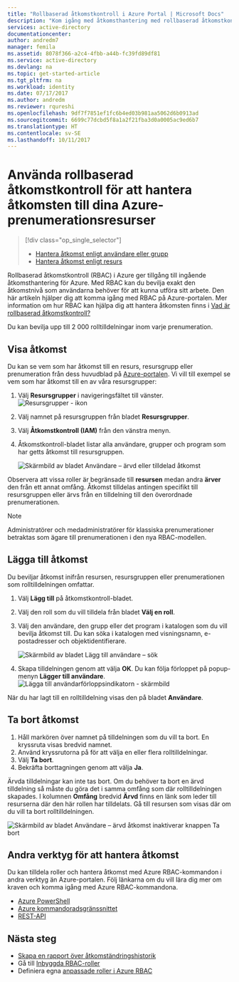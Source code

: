 ```yaml
---
title: "Rollbaserad åtkomstkontroll i Azure Portal | Microsoft Docs"
description: "Kom igång med åtkomsthantering med rollbaserad åtkomstkontroll på Azure Portal. Använd rolltilldelningar för att tilldela behörigheter i dina resurser."
services: active-directory
documentationcenter: 
author: andredm7
manager: femila
ms.assetid: 8078f366-a2c4-4fbb-a44b-fc39fd89df81
ms.service: active-directory
ms.devlang: na
ms.topic: get-started-article
ms.tgt_pltfrm: na
ms.workload: identity
ms.date: 07/17/2017
ms.author: andredm
ms.reviewer: rqureshi
ms.openlocfilehash: 9df7f7851ef1fc6b4ed03b981aa5062d6b0913ad
ms.sourcegitcommit: 6699c77dcbd5f8a1a2f21fba3d0a0005ac9ed6b7
ms.translationtype: HT
ms.contentlocale: sv-SE
ms.lasthandoff: 10/11/2017
---
```

# <a name="use-role-based-access-control-to-manage-access-to-your-azure-subscription-resources"></a>Använda rollbaserad åtkomstkontroll för att hantera åtkomsten till dina Azure-prenumerationsresurser
> [!div class="op_single_selector"]
> * [Hantera åtkomst enligt användare eller grupp](role-based-access-control-manage-assignments.md)
> * [Hantera åtkomst enligt resurs](role-based-access-control-configure.md)

Rollbaserad åtkomstkontroll (RBAC) i Azure ger tillgång till ingående åtkomsthantering för Azure. Med RBAC kan du bevilja exakt den åtkomstnivå som användarna behöver för att kunna utföra sitt arbete. Den här artikeln hjälper dig att komma igång med RBAC på Azure-portalen. Mer information om hur RBAC kan hjälpa dig att hantera åtkomsten finns i [Vad är rollbaserad åtkomstkontroll?](role-based-access-control-what-is.md)

Du kan bevilja upp till 2 000 rolltilldelningar inom varje prenumeration. 

## <a name="view-access"></a>Visa åtkomst
Du kan se vem som har åtkomst till en resurs, resursgrupp eller prenumeration från dess huvudblad på [Azure-portalen](https://portal.azure.com). Vi vill till exempel se vem som har åtkomst till en av våra resursgrupper:

1. Välj **Resursgrupper** i navigeringsfältet till vänster.  
    ![Resursgrupper - ikon](./media/role-based-access-control-configure/resourcegroups_icon.png)
2. Välj namnet på resursgruppen från bladet **Resursgrupper**.
3. Välj **Åtkomstkontroll (IAM)** från den vänstra menyn.  
4. Åtkomstkontroll-bladet listar alla användare, grupper och program som har getts åtkomst till resursgruppen.  
   
    ![Skärmbild av bladet Användare – ärvd eller tilldelad åtkomst](./media/role-based-access-control-configure/view-access.png)

Observera att vissa roller är begränsade till **resursen** medan andra **ärver** den från ett annat omfång. Åtkomst tilldelas antingen specifikt till resursgruppen eller ärvs från en tilldelning till den överordnade prenumerationen.

> [!NOTE]
> Administratörer och medadministratörer för klassiska prenumerationer betraktas som ägare till prenumerationen i den nya RBAC-modellen.

## <a name="add-access"></a>Lägga till åtkomst
Du beviljar åtkomst inifrån resursen, resursgruppen eller prenumerationen som rolltilldelningen omfattar.

1. Välj **Lägg till** på åtkomstkontroll-bladet.  
2. Välj den roll som du vill tilldela från bladet **Välj en roll**.
3. Välj den användare, den grupp eller det program i katalogen som du vill bevilja åtkomst till. Du kan söka i katalogen med visningsnamn, e-postadresser och objektidentifierare.  
   
    ![Skärmbild av bladet Lägg till användare – sök](./media/role-based-access-control-configure/grant-access2.png)
4. Skapa tilldelningen genom att välja **OK**. Du kan följa förloppet på popup-menyn **Lägger till användare**.  
    ![Lägga till användarförloppsindikatorn - skärmbild](./media/role-based-access-control-configure/addinguser_popup.png)

När du har lagt till en rolltilldelning visas den på bladet **Användare**.

## <a name="remove-access"></a>Ta bort åtkomst
1. Håll markören över namnet på tilldelningen som du vill ta bort. En kryssruta visas bredvid namnet.
2. Använd kryssrutorna på för att välja en eller flera rolltilldelningar.
2. Välj **Ta bort**.  
3. Bekräfta borttagningen genom att välja **Ja**.

Ärvda tilldelningar kan inte tas bort. Om du behöver ta bort en ärvd tilldelning så måste du göra det i samma omfång som där rolltilldelningen skapades. I kolumnen **Omfång** bredvid **Ärvd** finns en länk som leder till resurserna där den här rollen har tilldelats. Gå till resursen som visas där om du vill ta bort rolltilldelningen.

![Skärmbild av bladet Användare – ärvd åtkomst inaktiverar knappen Ta bort](./media/role-based-access-control-configure/remove-access2.png)

## <a name="other-tools-to-manage-access"></a>Andra verktyg för att hantera åtkomst
Du kan tilldela roller och hantera åtkomst med Azure RBAC-kommandon i andra verktyg än Azure-portalen.  Följ länkarna om du vill lära dig mer om kraven och komma igång med Azure RBAC-kommandona.

* [Azure PowerShell](role-based-access-control-manage-access-powershell.md)
* [Azure kommandoradsgränssnittet](role-based-access-control-manage-access-azure-cli.md)
* [REST-API](role-based-access-control-manage-access-rest.md)

## <a name="next-steps"></a>Nästa steg
* [Skapa en rapport över åtkomständringshistorik](role-based-access-control-access-change-history-report.md)
* Gå till [Inbyggda RBAC-roller](role-based-access-built-in-roles.md)
* Definiera egna [anpassade roller i Azure RBAC](role-based-access-control-custom-roles.md)

